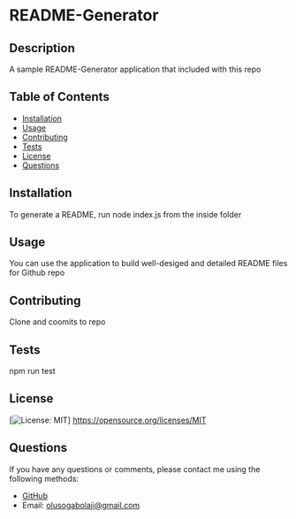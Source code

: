  
  # README-Generator
  
  ## Description
  A sample README-Generator application that included with this repo
  
  ## Table of Contents
  - [Installation](#installation)
  - [Usage](#usage)
  - [Contributing](#contributing)
  - [Tests](#tests)
  - [License](#license)
  - [Questions](#questions)
  
  ## Installation
  To generate a README, run node index.js from the inside folder
  
  ## Usage
  You can use the application to build well-desiged and detailed README files for Github repo
  
  ## Contributing
  Clone and coomits to repo
  
  ## Tests
  npm run test

  ## License
  [![License: MIT](https://img.shields.io/badge/License-MIT-yellow.svg)]  https://opensource.org/licenses/MIT 
  
  ## Questions
  If you have any questions or comments, please contact me using the following methods:
  - [GitHub](https://github.com/TessyJ)
  - Email: olusogabolaji@gmail.com
  